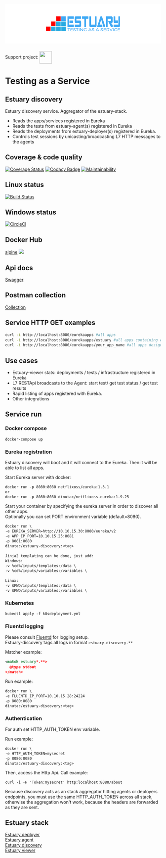 <h1 align="center"><img src="./docs/images/banner_estuary.png" alt="Testing as a service"></h1>

Support project: <a href="https://paypal.me/catalindinuta?locale.x=en_US"><img src="https://lh3.googleusercontent.com/Y2_nyEd0zJftXnlhQrWoweEvAy4RzbpDah_65JGQDKo9zCcBxHVpajYgXWFZcXdKS_o=s180-rw" height="40" width="40" align="center"></a>   

# Testing as a Service
## Estuary discovery
Estuary discovery service. Aggregator of the estuary-stack. 
-   Reads the apps/services registered in Eureka  
-   Reads the tests from estuary-agent(s) registered in Eureka  
-   Reads the deployments from estuary-deployer(s) registered in Eureka.  
-   Controls test sessions by unicasting/broadcasting L7 HTTP messages to the agents  

## Coverage & code quality
[![Coverage Status](https://coveralls.io/repos/github/dinuta/estuary-discovery/badge.svg?branch=master)](https://coveralls.io/github/dinuta/estuary-discovery?branch=master)
[![Codacy Badge](https://api.codacy.com/project/badge/Grade/30ef547718d54f7485e57a5da936c557)](https://www.codacy.com/manual/dinuta/estuary-discovery?utm_source=github.com&amp;utm_medium=referral&amp;utm_content=dinuta/estuary-discovery&amp;utm_campaign=Badge_Grade)
[![Maintainability](https://api.codeclimate.com/v1/badges/b01d63081ceea125033b/maintainability)](https://codeclimate.com/github/dinuta/estuary-discovery/maintainability)

## Linux status
[![Build Status](https://travis-ci.org/dinuta/estuary-discovery.svg?branch=master)](https://travis-ci.org/dinuta/estuary-discovery)

## Windows status
[![CircleCI](https://circleci.com/gh/dinuta/estuary-discovery.svg?style=svg)](https://circleci.com/gh/dinuta/estuary-discovery)

## Docker Hub
[alpine](https://hub.docker.com/r/dinutac/estuary-discovery) ![](https://img.shields.io/docker/pulls/dinutac/estuary-discovery.svg)

## Api docs
[Swagger](https://app.swaggerhub.com/apis/dinuta/estuary-discovery/4.0.1)

## Postman collection
[Collection](https://documenter.getpostman.com/view/2360061/SVmpY31g)

## Service HTTP GET examples
```bash
curl -i http://localhost:8080/eurekaapps #all apps  
curl -i http://localhost:8080/eurekaapps/estuary #all apps containing estuary  
curl -i http://localhost:8080/eurekaapps/your_app_name #all apps designated by your app name  
 ```

## Use cases
-   Estuary-viewer stats: deployments / tests / infrastructure registered in Eureka
-   L7 RESTApi broadcasts to the Agent: start test/ get test status / get test results  
-   Rapid listing of apps registered with Eureka.
-   Other integrations

## Service run

### Docker compose
    docker-compose up
    
### Eureka registration
Estuary discovery will boot and it will connect to the Eureka. Then it will be able to list all apps.

Start Eureka server with docker:

    docker run -p 8080:8080 netflixoss/eureka:1.3.1
    or
    docker run -p 8080:8080 dinutac/netflixoss-eureka:1.9.25

Start your container by specifying the eureka server in order to discover all other apps.  
Optionally you can set PORT environment variable (default=8080).  

    docker run \
    -e EUREKA_SERVER=http://10.10.15.30:8080/eureka/v2
    -e APP_IP_PORT=10.10.15.25:8081
    -p 8081:8080
    dinutac/estuary-discovery:<tag>
    
    Jinja2 templating can be done, just add:
    Windows:
    -v %cd%/inputs/templates:/data \ 
    -v %cd%/inputs/variables:/variables \
    
    Linux:
    -v $PWD/inputs/templates:/data \ 
    -v $PWD/inputs/variables:/variables \
    
### Kubernetes
    kubectl apply -f k8sdeployment.yml

### Fluentd logging
Please consult [Fluentd](https://github.com/fluent/fluentd) for logging setup.  
Estuary-discovery tags all logs in format ```estuary-discovery.**```

Matcher example:  

```xml
<match estuary*.**>
  @type stdout
</match>
```

Run example:

    docker run \
    -e FLUENTD_IP_PORT=10.10.15.28:24224
    -p 8080:8080
    dinutac/estuary-discovery:<tag>

### Authentication
For auth set HTTP_AUTH_TOKEN env variable.  

Run example:
```shell script
docker run \
-e HTTP_AUTH_TOKEN=mysecret
-p 8080:8080
dinutac/estuary-discovery:<tag>
```
Then, access the Http Api. Call example:
```shell script
curl -i -H 'Token:mysecret' http:localhost:8080/about
```  
Because discovery acts as an stack aggregator hitting agents or deployers endpoints, you must use the same HTTP_AUTH_TOKEN 
across all stack, otherwise the aggregation won't work, because the headers are forwarded as they are sent.    
    
## Estuary stack
[Estuary deployer](https://github.com/dinuta/estuary-deployer)  
[Estuary agent](https://github.com/dinuta/estuary-agent)  
[Estuary discovery](https://github.com/dinuta/estuary-discovery)  
[Estuary viewer](https://github.com/dinuta/estuary-viewer)  
